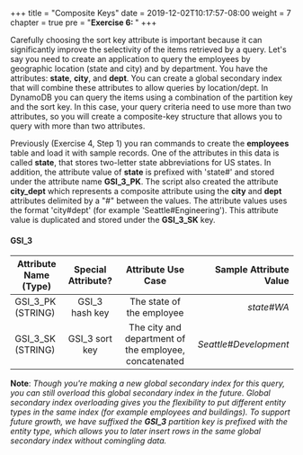 +++
title = "Composite Keys"
date = 2019-12-02T10:17:57-08:00
weight = 7
chapter = true
pre = "<b>Exercise 6: </b>"
+++


Carefully choosing the sort key attribute is important because it can significantly improve the selectivity of the items retrieved by a query. Let's say you need to create an application to query the employees by geographic location (state and city) and by department. You have the attributes: **state**, **city**, and **dept**. You can create a global secondary index that will combine these attributes to allow queries by location/dept. In DynamoDB you can query the items using a combination of the partition key and the sort key. In this case, your query criteria need to use more than two attributes, so you will create a composite-key structure that allows you to query with more than two attributes.

Previously (Exercise 4, Step 1) you ran commands to create the **employees** table and load it with sample records. One of the attributes in this data is called **state**, that stores two-letter state abbreviations for US states. In addition, the attribute value of **state** is prefixed with 'state#' and stored under the attribute name **GSI_3_PK**. The script also created the attribute **city_dept** which represents a composite attribute using the **city** and **dept** attributes delimited by a "#" between the values. The attribute values uses the format 'city#dept' (for example 'Seattle#Engineering'). This attribute value is duplicated and stored under the **GSI_3_SK** key.


#### GSI_3

| Attribute Name (Type)        | Special Attribute?           | Attribute Use Case          | Sample Attribute Value  |
| ------------- |:-------------:|:-------------:| -----:|
| GSI_3_PK (STRING)      | GSI_3 hash key | The state of the employee  | *state#WA*  |
| GSI_3_SK (STRING)      | GSI_3 sort key | The city and department of the employee, concatenated  | *Seattle#Development*  |


**Note**: *Though you're making a new global secondary index for this query, you can still overload this global secondary index in the future. Global secondary index overloading gives you the flexibility to put different entity types in the same index (for example employees and buildings). To support future growth, we have suffixed the **GSI_3** partition key is prefixed with the entity type, which allows you to later insert rows in the same global secondary index without comingling data.*
